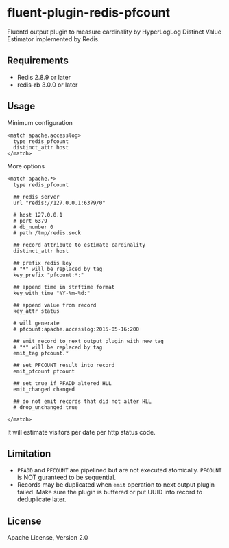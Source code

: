 # fluent-plugin-redis-pfcount

Fluentd output plugin to measure cardinality by HyperLogLog Distinct Value Estimator implemented by Redis.


## Requirements

- Redis 2.8.9 or later
- redis-rb 3.0.0 or later


## Usage
Minimum configuration
```
<match apache.accesslog>
  type redis_pfcount
  distinct_attr host
</match>
```

More options
```
<match apache.*>
  type redis_pfcount

  ## redis server
  url "redis://127.0.0.1:6379/0"

  # host 127.0.0.1
  # port 6379
  # db_number 0
  # path /tmp/redis.sock

  ## record attribute to estimate cardinality
  distinct_attr host

  ## prefix redis key
  # "*" will be replaced by tag
  key_prefix "pfcount:*:"

  ## append time in strftime format
  key_with_time "%Y-%m-%d:"

  ## append value from record
  key_attr status

  # will generate
  # pfcount:apache.accesslog:2015-05-16:200

  ## emit record to next output plugin with new tag
  # "*" will be replaced by tag
  emit_tag pfcount.*

  ## set PFCOUNT result into record
  emit_pfcount pfcount

  ## set true if PFADD altered HLL
  emit_changed changed

  ## do not emit records that did not alter HLL
  # drop_unchanged true

</match>
```

It will estimate visitors per date per http status code.


## Limitation

- `PFADD` and `PFCOUNT` are pipelined but are not executed atomically. `PFCOUNT` is NOT guranteed to be sequential.
- Records may be duplicated when `emit` operation to next output plugin failed. Make sure the plugin is buffered or put UUID into record to deduplicate later.


## License

Apache License, Version 2.0



